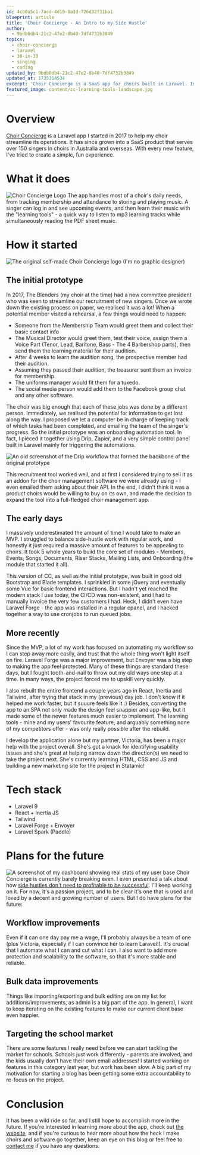 ```yaml
---
id: 4cb0a5c1-7acd-4d19-8a3d-726d32f31ba1
blueprint: article
title: 'Choir Concierge - An Intro to my Side Hustle'
author:
  - 9bdb0db4-21c2-47e2-8b40-7df4732b3849
topics:
  - choir-concierge
  - laravel
  - 30-in-30
  - singing
  - coding
updated_by: 9bdb0db4-21c2-47e2-8b40-7df4732b3849
updated_at: 1735314534
excerpt: 'Choir Concierge is a SaaS app for choirs built in Laravel. In this article, I delve into the history of the app, and explain some of my plans for the future.'
featured_image: content/cc-learning-tools-landscape.jpg
---
```

# Overview
[Choir Concierge](https://www.choirconcierge.com) is a Laravel app I started in 2017 to help my choir streamline its operations. It has since grown into a SaaS product that serves over 150 singers in choirs in Australia and overseas. With every new feature, I've tried to create a simple, fun experience. 

# What it does
![Choir Concierge Logo](/assets/content/cc-logo-dark.png "Choir Concierge Logo")
The app handles most of a choir's daily needs, from tracking membership and attendance to storing and playing music. A singer can log in and see upcoming events, and then learn their music with the "learning tools" - a quick way to listen to mp3 learning tracks while simultaneously reading the PDF sheet music. 

# How it started
![The original self-made Choir Concierge logo (I'm no graphic designer)](/assets/content/choir-concierge-logo-2020.png "The original self-made Choir Concierge logo (I'm no graphic designer)")
## The initial prototype
In 2017, The Blenders (my choir at the time) had a new committee president who was keen to streamline our recruitment of new singers. Once we wrote down the existing process on paper, we realised it was a lot! When a potential member visited a rehearsal, a few things would need to happen:
- Someone from the Membership Team would greet them and collect their basic contact info
- The Musical Director would greet them, test their voice, assign them a Voice Part (Tenor, Lead, Baritone, Bass - The 4 Barbershop parts), then send them the learning material for their audition.
- After 4 weeks to learn the audition song, the prospective member had their audition.
- Assuming they passed their audition, the treasurer sent them an invoice for membership.
- The uniforms manager would fit them for a tuxedo.
- The social media person would add them to the Facebook group chat and any other software.

The choir was big enough that each of these jobs was done by a different person. Immediately, we realised the potential for information to get lost along the way. I proposed we let a computer be in charge of keeping track of which tasks had been completed, and emailing the team of the singer's progress. So the initial prototype was an onboarding automation tool. In fact, I pieced it together using Drip, Zapier, and a very simple control panel built in Laravel mainly for triggering the automations. 

![An old screenshot of the Drip workflow that formed the backbone of the original prototype](/assets/content/choir-concierge-drip-workflow-screenshot.png "An old screenshot of the Drip workflow that formed the backbone of the original prototype")

This recruitment tool worked well, and at first I considered trying to sell it as an addon for the choir management software we were already using - I even emailed them asking about their API. In the end, I didn't think it was a product choirs would be willing to buy on its own, and made the decision to expand the tool into a full-fledged choir management app. 

## The early days
I massively underestimated the amount of time I would take to make an MVP. I struggled to balance side-hustle work with regular work, and honestly it just required a massive amount of features to be appealing to choirs. It took 5 whole years to build the core set of modules - Members, Events, Songs, Documents, Riser Stacks, Mailing Lists, and Onboarding (the module that started it all).

This version of CC, as well as the initial prototype, was built in good old Bootstrap and Blade templates. I sprinkled in some jQuery and eventually some Vue for basic frontend interactions. But I hadn't yet reached the modern stack I use today, the CI/CD was non-existent, and I had to manually invoice the very few customers I had. Heck, I didn't even have Laravel Forge - the app was installed in a regular cpanel, and I hacked together a way to use cronjobs to run queued jobs. 

## More recently
Since the MVP, a lot of my work has focused on automating my workflow so I can step away more easily, and trust that the whole thing won't light itself on fire. Laravel Forge was a major improvement, but Envoyer was a big step to making the app feel protected. Many of these things are standard these days, but I fought tooth-and-nail to throw out my old ways one step at a time. In many ways, the project forced me to upskill very quickly.

I also rebuilt the entire frontend a couple years ago in React, Inertia and Tailwind, after trying that stack in my (previous) day job. I don't know if it helped me work faster, but it suuure feels like it :) Besides, converting the app to an SPA not only made the design feel snappier and app-like, but it made some of the newer features much easier to implement. The learning tools - mine and my users' favourite feature, and arguably something none of my competitors offer - was only really possible after the rebuild.

I develop the application alone but my partner, Victoria, has been a major help with the project overall. She's got a knack for identifying usability issues and she's great at helping narrow down the direction(s) we need to take the project next. She's currently learning HTML, CSS and JS and building a new marketing site for the project in Statamic!

# Tech stack
- Laravel 9
- React + Inertia JS
- Tailwind
- Laravel Forge + Envoyer
- Laravel Spark (Paddle)

# Plans for the future
![A screenshot of my dashboard showing real stats of my user base](assets/content/cc-tenant-stats-dec-2024.png "A screenshot of my dashboard showing real stats of my user base")
Choir Concierge is currently barely breaking even. I even presented a talk about how [side hustles don't need to profitable to be successful](https://www.youtube.com/watch?v=fxAw7xkq17s&t=3170s). I'll keep working on it. For now, it's a passion project, and to be clear it's one that is used and loved by a decent and growing number of users. But I do have plans for the future:
## Workflow improvements
Even if it can one day pay me a wage, I'll probably always be a team of one (plus Victoria, especially if I can convince her to learn Laravel!). It's crucial that I automate what I can and cut what I can. I also want to add more protection and scalability to the software, so that it's more stable and reliable. 
## Bulk data improvements
Things like importing/exporting and bulk editing are on my list for additions/improvements, as admin is a big part of the app. In general, I want to keep iterating on the existing features to make our current client base even happier.
## Targeting the school market
There are some features I really need before we can start tackling the market for schools. Schools just work differently - parents are involved, and the kids usually don't have their own email addresses! I started working on features in this category last year, but work has been slow. A big part of my motivation for starting a blog has been getting some extra accountability to re-focus on the project. 

# Conclusion
It has been a wild ride so far, and I still hope to accomplish more in the future. If you're interested in learning more about the app, check out [the website](https://www.choirconcierge.com), and if you're curious to hear more about how the heck I make choirs and software go together, keep an eye on this blog or feel free to [contact me](mailto:hayleybech@gmail.com) if you have any questions.